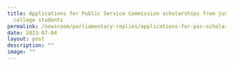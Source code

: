 ```yaml
---
title: Applications for Public Service Commission scholarships from junior
  college students
permalink: /newsroom/parliamentary-replies/applications-for-psc-scholarships-from-junior-college-students/
date: 2023-07-04
layout: post
description: ""
image: ""
---
```

